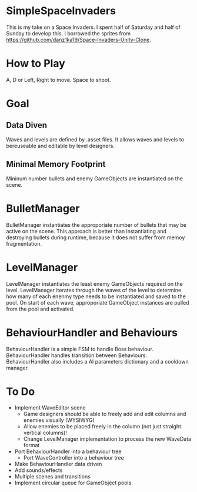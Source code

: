 # SimpleSpaceInvaders
This is my take on a Space Invaders. I spent half of Saturday and half of Sunday to develop this.
I borrowed the sprites from https://github.com/danz1ka19/Space-Invaders-Unity-Clone.

# How to Play
A, D or Left, Right to move.
Space to shoot.

# Goal
## Data Diven
Waves and levels are defined by .asset files. It allows waves and levels to bereuseable and editable by level designers.
## Minimal Memory Footprint
Mininum number bullets and enemy GameObjects are instantiated on the scene.

# BulletManager
BulletManager instantiates the approporiate number of bullets that may be active on the scene. This approach is better than instantiating and destroying bullets during runtime, because it does not suffer from memoy fragmentation.

# LevelManager
LevelManager instantiates the least enemy GameObjects required on the level. LevelManager iterates through the waves of the level to determine how many of each enenmy type needs to be instantiated and saved to the pool. On start of each wave, approporiate GameObject instances are pulled from the pool and activated.

# BehaviourHandler and Behaviours
BehaviourHandler is a simple FSM to handle Boss behaviour. BehaviourHandler handles transition between Behaviours. BehaviourHandler also includes a AI parameters dictionary and a cooldown manager.

# To Do
- Implement WaveEditor scene
  - Game designers should be able to freely add and edit columns and enemies visually (WYSIWYG)
  - Allow enemies to be placed freely in the column (not just straight vertical columns)!
  - Change LevelManager implementation to process the new WaveData format
- Port BehaviourHandler into a behaviour tree
  - Port WaveController into a behaviour tree
- Make BehaviourHandler data driven
- Add sounds/effects
- Multiple scenes and transitions
- Implement circular queue for GameObject pools
